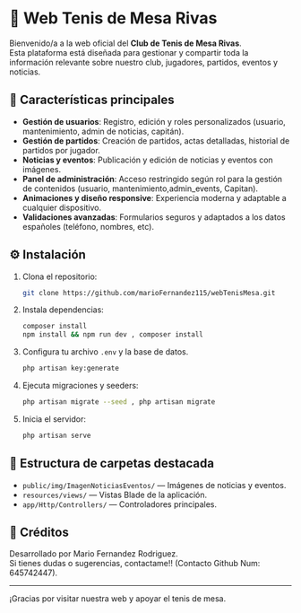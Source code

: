 # 🏓 Web Tenis de Mesa Rivas

Bienvenido/a a la web oficial del **Club de Tenis de Mesa Rivas**.  
Esta plataforma está diseñada para gestionar y compartir toda la información relevante sobre nuestro club, jugadores, partidos, eventos y noticias.

## 🚀 Características principales

- **Gestión de usuarios**: Registro, edición y roles personalizados (usuario, mantenimiento, admin de noticias, capitán).
- **Gestión de partidos**: Creación de partidos, actas detalladas, historial de partidos por jugador.
- **Noticias y eventos**: Publicación y edición de noticias y eventos con imágenes.
- **Panel de administración**: Acceso restringido según rol para la gestión de contenidos (usuario, mantenimiento,admin_events, Capitan).
- **Animaciones y diseño responsive**: Experiencia moderna y adaptable a cualquier dispositivo.
- **Validaciones avanzadas**: Formularios seguros y adaptados a los datos españoles (teléfono, nombres, etc).

## ⚙️ Instalación

1. Clona el repositorio:
    ```bash
    git clone https://github.com/marioFernandez115/webTenisMesa.git
    ```
2. Instala dependencias:
    ```bash
    composer install
    npm install && npm run dev , composer install 
    ```
3. Configura tu archivo `.env` y la base de datos.
    ```bash
    php artisan key:generate

4. Ejecuta migraciones y seeders:
    ```bash
    php artisan migrate --seed , php artisan migrate
    ```
5. Inicia el servidor:
    ```bash
    php artisan serve
    ```

## 📁 Estructura de carpetas destacada

- `public/img/ImagenNoticiasEventos/` — Imágenes de noticias y eventos.
- `resources/views/` — Vistas Blade de la aplicación.
- `app/Http/Controllers/` — Controladores principales.

## 👤 Créditos

Desarrollado por Mario Fernandez Rodriguez.  
Si tienes dudas o sugerencias, contactame!! (Contacto Github Num: 645742447).

---

¡Gracias por visitar nuestra web y apoyar el tenis de mesa.
